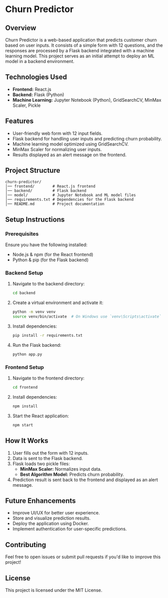 # Churn Predictor

## Overview
Churn Predictor is a web-based application that predicts customer churn based on user inputs. It consists of a simple form with 12 questions, and the responses are processed by a Flask backend integrated with a machine learning model. This project serves as an initial attempt to deploy an ML model in a backend environment.

## Technologies Used
- **Frontend:** React.js
- **Backend:** Flask (Python)
- **Machine Learning:** Jupyter Notebook (Python), GridSearchCV, MinMax Scaler, Pickle

## Features
- User-friendly web form with 12 input fields.
- Flask backend for handling user inputs and predicting churn probability.
- Machine learning model optimized using GridSearchCV.
- MinMax Scaler for normalizing user inputs.
- Results displayed as an alert message on the frontend.

## Project Structure
```
churn-predictor/
│── frontend/        # React.js frontend
│── backend/         # Flask backend
│── model/           # Jupyter Notebook and ML model files
│── requirements.txt # Dependencies for the Flask backend
│── README.md        # Project documentation
```

## Setup Instructions
### Prerequisites
Ensure you have the following installed:
- Node.js & npm (for the React frontend)
- Python & pip (for the Flask backend)

### Backend Setup
1. Navigate to the backend directory:
   ```sh
   cd backend
   ```
2. Create a virtual environment and activate it:
   ```sh
   python -m venv venv
   source venv/bin/activate  # On Windows use `venv\Scripts\activate`
   ```
3. Install dependencies:
   ```sh
   pip install -r requirements.txt
   ```
4. Run the Flask backend:
   ```sh
   python app.py
   ```

### Frontend Setup
1. Navigate to the frontend directory:
   ```sh
   cd frontend
   ```
2. Install dependencies:
   ```sh
   npm install
   ```
3. Start the React application:
   ```sh
   npm start
   ```

## How It Works
1. User fills out the form with 12 inputs.
2. Data is sent to the Flask backend.
3. Flask loads two pickle files:
   - **MinMax Scaler:** Normalizes input data.
   - **Best Algorithm Model:** Predicts churn probability.
4. Prediction result is sent back to the frontend and displayed as an alert message.

## Future Enhancements
- Improve UI/UX for better user experience.
- Store and visualize prediction results.
- Deploy the application using Docker.
- Implement authentication for user-specific predictions.

## Contributing
Feel free to open issues or submit pull requests if you'd like to improve this project!

## License
This project is licensed under the MIT License.
